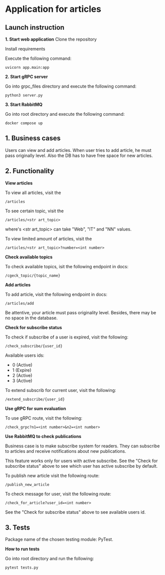 # Application for articles

## Launch instruction

**1. Start web application**
Clone the repository

Install requirements

Execute the following command:

    uvicorn app.main:app

**2. Start gRPC server**

Go into grpc_files directory and execute the following command:

    python3 server.py

**3. Start RabbitMQ**

Go into root directory and execute the following command:

    docker compose up

## 1. Business cases

Users can view and add articles. When user tries to add article, he must pass originally level. Also the DB has to have free space for new articles.

## 2. Functionality

**View articles**

To view all articles, visit the

    /articles

To see certain topic, visit the

    /articles/<str art_topic>

where's \<str art_topic\> can take "Web", "IT" and "NN" values.

To view limited amount of articles, visit the

    /articles/<str art_topic>?number=<int number>

**Check available topics**

To check available topics, isit the following endpoint in docs:

    /cgeck_topic/{topic_name}

**Add articles**

To add article, visit the following endpoint in docs:

    /articles/add

Be attentive, your article must pass originality level. Besides, there may be no space in the database.

**Check for subscribe status**

To check if subscribe of a user is expired, visit the following:

    /check_subscribe/{user_id}

Available users ids:
* 0  (Active)
* 1  (Expire)
* 2  (Active)
* 3  (Active)

To extend subscrib for current user, visit the following:

    /extend_subscribe/{user_id}

**Use gRPC for sum evaluation**

To use gRPC route, visit the following:

    /check_grpc?n1=<int number>&n2=<int number>

**Use RabbitMQ to check publications**

Business case is to make subscribe system for readers. They can subscribe to articles and receive notifications about new publications.

This feature works only for users with active subscribe. See the "Check for subscribe status" above to see which user has active subscribe by default.

To publish new article visit the following route:

    /publish_new_article

To check message for user, visit the following route:

    /check_for_article?user_id=<int number>

See the "Check for subscribe status" above to see available users id.

## 3. Tests

Package name of the chosen testing module: PyTest.

**How to run tests**

Go into root directory and run the following:

    pytest tests.py
